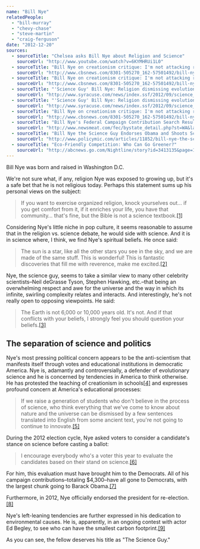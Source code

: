 ```yaml
---
name: "Bill Nye"
relatedPeople:
  - "bill-murray"
  - "chevy-chase"
  - "steve-martin"
  - "craig-ferguson"
date: "2012-12-20"
sources:
  - sourceTitle: "Chelsea asks Bill Nye about Religion and Science"
    sourceUrl: "http://www.youtube.com/watch?v=6KYMHRUi1L0"
  - sourceTitle: "Bill Nye on creationism critique: I'm not attacking religion"
    sourceUrl: "http://www.cbsnews.com/8301-505270_162-57501492/bill-nye-on-creationism-critique-im-not-attacking-religion/"
  - sourceTitle: "Bill Nye on creationism critique: I'm not attacking religion"
    sourceUrl: "http://www.cbsnews.com/8301-505270_162-57501492/bill-nye-on-creationism-critique-im-not-attacking-religion/"
  - sourceTitle: "'Science Guy' Bill Nye: Religion dismissing evolution hurting US Science"
    sourceUrl: "http://www.syracuse.com/news/index.ssf/2012/09/science_guy_bill_nye_christian.html"
  - sourceTitle: "'Science Guy' Bill Nye: Religion dismissing evolution hurting US Science"
    sourceUrl: "http://www.syracuse.com/news/index.ssf/2012/09/science_guy_bill_nye_christian.html"
  - sourceTitle: "Bill Nye on creationism critique: I'm not attacking religion"
    sourceUrl: "http://www.cbsnews.com/8301-505270_162-57501492/bill-nye-on-creationism-critique-im-not-attacking-religion/"
  - sourceTitle: "Bill Nye's Federal Campaign Contribution Search Results"
    sourceUrl: "http://www.newsmeat.com/fec/bystate_detail.php?st=WA&last=NYE&first=BILL"
  - sourceTitle: "Bill Nye the Science Guy Endorses Obama and Shoots Science Education in the Foot"
    sourceUrl: "http://www.policymic.com/articles/11852/bill-nye-the-science-guy-endorses-obama-and-shoots-science-education-in-the-foot"
  - sourceTitle: "Eco-Friendly Competition: Who Can Go Greener?"
    sourceUrl: "http://abcnews.go.com/Nightline/story?id=3413135&page=1#.ULzyBYUZ-Bg"
---
```


Bill Nye was born and raised in Washington D.C.

We're not sure what, if any, religion Nye was exposed to growing up, but it's a safe bet that he is not religious today. Perhaps this statement sums up his personal views on the subject:

>If you want to exercise organized religion, knock yourselves out… if you get comfort from it, if it enriches your life, you have that community… that's fine, but the Bible is not a science textbook.<a class="source-citation" href="http://www.youtube.com/watch?v=6KYMHRUi1L0" title="Chelsea asks Bill Nye about Religion and Science">[1]</a>

Considering Nye's little niche in pop culture, it seems reasonable to assume that in the religion vs. science debate, he would side with science. And it is in science where, I think, we find Nye's spiritual beliefs. He once said:

>The sun is a star, like all the other stars you see in the sky, and we are made of the same stuff. This is wonderful! This is fantastic discoveries that fill me with reverence, make me excited.<a class="source-citation" href="http://www.cbsnews.com/8301-505270_162-57501492/bill-nye-on-creationism-critique-im-not-attacking-religion/" title="Bill Nye on creationism critique: I&apos;m not attacking religion">[2]</a>

Nye, the science guy, seems to take a similar view to many other celebrity scientists–Neil deGrasse Tyson, Stephen Hawking, etc.–that being an overwhelming respect and awe for the universe and the way in which its infinite, swirling complexity relates and interacts. And interestingly, he's not really open to opposing viewpoints. He said:

>The Earth is not 6,000 or 10,000 years old. It's not. And if that conflicts with your beliefs, I strongly feel you should question your beliefs.<a class="source-citation" href="http://www.cbsnews.com/8301-505270_162-57501492/bill-nye-on-creationism-critique-im-not-attacking-religion/" title="Bill Nye on creationism critique: I&apos;m not attacking religion">[3]</a>

## 

## The separation of science and politics

Nye's most pressing political concern appears to be the anti-scientism that manifests itself through votes and educational institutions in democratic America. Nye is, adamantly and controversially, a defender of evolutionary science and he is concerned by tendencies in America to think otherwise. He has protested the teaching of creationism in schools<a class="source-citation" href="http://www.syracuse.com/news/index.ssf/2012/09/science_guy_bill_nye_christian.html" title="&apos;Science Guy&apos; Bill Nye: Religion dismissing evolution hurting US Science">[4]</a> and expresses profound concern at America's educational processes:

>If we raise a generation of students who don't believe in the process of science, who think everything that we've come to know about nature and the universe can be dismissed by a few sentences translated into English from some ancient text, you're not going to continue to innovate.<a class="source-citation" href="http://www.syracuse.com/news/index.ssf/2012/09/science_guy_bill_nye_christian.html" title="&apos;Science Guy&apos; Bill Nye: Religion dismissing evolution hurting US Science">[5]</a>

During the 2012 election cycle, Nye asked voters to consider a candidate's stance on science before casting a ballot:

>I encourage everybody who's a voter this year to evaluate the candidates based on their stand on science.<a class="source-citation" href="http://www.cbsnews.com/8301-505270_162-57501492/bill-nye-on-creationism-critique-im-not-attacking-religion/" title="Bill Nye on creationism critique: I&apos;m not attacking religion">[6]</a>

For him, this evaluation must have brought him to the Democrats. All of his campaign contributions–totaling $4,300–have all gone to Democrats, with the largest chunk going to Barack Obama.<a class="source-citation" href="http://www.newsmeat.com/fec/bystate_detail.php?st=WA&last=NYE&first=BILL" title="Bill Nye&apos;s Federal Campaign Contribution Search Results">[7]</a>

Furthermore, in 2012, Nye officially endorsed the president for re-election.<a class="source-citation" href="http://www.policymic.com/articles/11852/bill-nye-the-science-guy-endorses-obama-and-shoots-science-education-in-the-foot" title="Bill Nye the Science Guy Endorses Obama and Shoots Science Education in the Foot">[8]</a>

Nye's left-leaning tendencies are further expressed in his dedication to environmental causes. He is, apparently, in an ongoing contest with actor Ed Begley, to see who can have the smallest carbon footprint.<a class="source-citation" href="http://abcnews.go.com/Nightline/story?id=3413135&page=1#.ULzyBYUZ-Bg" title="Eco-Friendly Competition: Who Can Go Greener?">[9]</a>

As you can see, the fellow deserves his title as "The Science Guy."